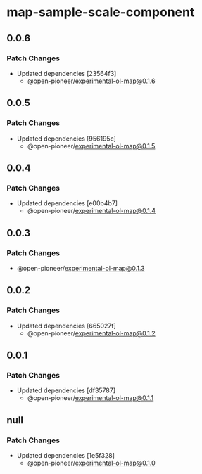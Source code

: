 # map-sample-scale-component

## 0.0.6

### Patch Changes

-   Updated dependencies [23564f3]
    -   @open-pioneer/experimental-ol-map@0.1.6

## 0.0.5

### Patch Changes

-   Updated dependencies [956195c]
    -   @open-pioneer/experimental-ol-map@0.1.5

## 0.0.4

### Patch Changes

-   Updated dependencies [e00b4b7]
    -   @open-pioneer/experimental-ol-map@0.1.4

## 0.0.3

### Patch Changes

-   @open-pioneer/experimental-ol-map@0.1.3

## 0.0.2

### Patch Changes

-   Updated dependencies [665027f]
    -   @open-pioneer/experimental-ol-map@0.1.2

## 0.0.1

### Patch Changes

-   Updated dependencies [df35787]
    -   @open-pioneer/experimental-ol-map@0.1.1

## null

### Patch Changes

-   Updated dependencies [1e5f328]
    -   @open-pioneer/experimental-ol-map@0.1.0
